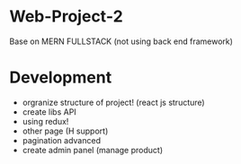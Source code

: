 # Web-Project-2
Base on MERN FULLSTACK
(not using back end framework)


# Development
- orgranize structure of project! (react js structure)
- create libs API
- using redux!
- other page (H support)
- pagination advanced
- create admin panel (manage product)
